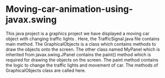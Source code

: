 # Moving-car-animation-using-javax.swing
This java project is a graphics project we have displayed a moving car object with changing traffic lights .
Here, the TrafficSignal.java file contains main method. The GraphicalObjects is a class which contains methods to draw the objects onto the screen. 
The other class named MyPanel which is inherited from javax.swing.JPanel contains the paint() method which is required for drawing the objects on the screen.
The paint method contains the logic to change the traffic lights and movement of car. The methods of GraphicalObjects class are called here.
